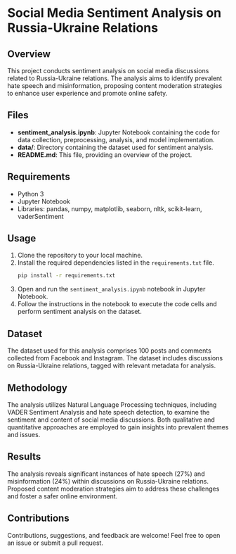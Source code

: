 # Social Media Sentiment Analysis on Russia-Ukraine Relations

## Overview
This project conducts sentiment analysis on social media discussions related to Russia-Ukraine relations. The analysis aims to identify prevalent hate speech and misinformation, proposing content moderation strategies to enhance user experience and promote online safety.

## Files
- **sentiment_analysis.ipynb**: Jupyter Notebook containing the code for data collection, preprocessing, analysis, and model implementation.
- **data/**: Directory containing the dataset used for sentiment analysis.
- **README.md**: This file, providing an overview of the project.

## Requirements
- Python 3
- Jupyter Notebook
- Libraries: pandas, numpy, matplotlib, seaborn, nltk, scikit-learn, vaderSentiment

## Usage
1. Clone the repository to your local machine.
2. Install the required dependencies listed in the `requirements.txt` file.
    ```bash
    pip install -r requirements.txt
    ```
3. Open and run the `sentiment_analysis.ipynb` notebook in Jupyter Notebook.
4. Follow the instructions in the notebook to execute the code cells and perform sentiment analysis on the dataset.

## Dataset
The dataset used for this analysis comprises 100 posts and comments collected from Facebook and Instagram. The dataset includes discussions on Russia-Ukraine relations, tagged with relevant metadata for analysis.

## Methodology
The analysis utilizes Natural Language Processing techniques, including VADER Sentiment Analysis and hate speech detection, to examine the sentiment and content of social media discussions. Both qualitative and quantitative approaches are employed to gain insights into prevalent themes and issues.

## Results
The analysis reveals significant instances of hate speech (27%) and misinformation (24%) within discussions on Russia-Ukraine relations. Proposed content moderation strategies aim to address these challenges and foster a safer online environment.

## Contributions
Contributions, suggestions, and feedback are welcome! Feel free to open an issue or submit a pull request.

